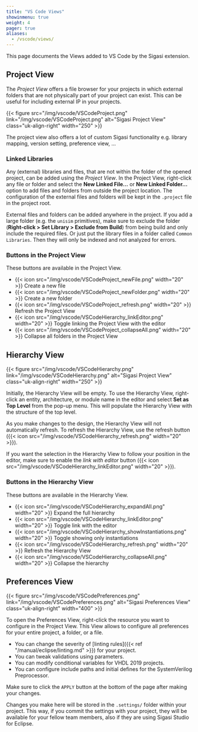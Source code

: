 ```yaml
---
title: "VS Code Views"
showinmenu: true
weight: 4
pager: true
aliases:
  - /vscode/views/
---
```

This page documents the Views added to VS Code by the Sigasi extension.

## Project View

The _Project View_ offers a file browser for your projects in which external folders that are not physically part of your project can exist.
This can be useful for including external IP in your projects.

{{< figure src="/img/vscode/VSCodeProject.png" link="/img/vscode/VSCodeProject.png" alt="Sigasi Project View" class="uk-align-right" width="250" >}}

The project view also offers a lot of custom Sigasi functionality e.g. library mapping, version setting, preference view, ...

### Linked Libraries

Any (external) libraries and files, that are not within the folder of the opened project, can be added using the _Project View_.
In the Project View, right-click any file or folder and select the **New Linked File...** or **New Linked Folder...** option to add files and folders from outside the project location.
The configuration of the external files and folders will be kept in the `.project` file in the project root.

External files and folders can be added anywhere in the project.
If you add a large folder (e.g. the `unisim` primitives), make sure to exclude the folder (**Right-click > Set Library > Exclude from Build**) from being build and only include the required files.
Or just put the library files in a folder called `Common Libraries`.
Then they will only be indexed and not analyzed for errors.

### Buttons in the Project View

These buttons are available in the Project View.

* {{< icon src="/img/vscode/VSCodeProject_newFile.png" width="20" >}} Create a new file
* {{< icon src="/img/vscode/VSCodeProject_newFolder.png" width="20" >}} Create a new folder
* {{< icon src="/img/vscode/VSCodeProject_refresh.png" width="20" >}} Refresh the Project View
* {{< icon src="/img/vscode/VSCodeHierarchy_linkEditor.png" width="20" >}} Toggle linking the Project View with the editor
* {{< icon src="/img/vscode/VSCodeProject_collapseAll.png" width="20" >}} Collapse all folders in the Project View

## Hierarchy View

{{< figure src="/img/vscode/VSCodeHierarchy.png" link="/img/vscode/VSCodeHierarchy.png" alt="Sigasi Project View" class="uk-align-right" width="250" >}}

Initially, the Hierarchy View will be empty.
To use the Hierarchy View, right-click an entity, architecture, or module name in the editor and select **Set as Top Level** from the pop-up menu.
This will populate the Hierarchy View with the structure of the top level.

As you make changes to the design, the Hierarchy View will not automatically refresh.
To refresh the Hierarchy View, use the refresh button ({{< icon src="/img/vscode/VSCodeHierarchy_refresh.png" width="20" >}}).

If you want the selection in the Hierarchy View to follow your position in the editor, make sure to enable the _link with editor_ button ({{< icon src="/img/vscode/VSCodeHierarchy_linkEditor.png" width="20" >}}).

### Buttons in the Hierarchy View

These buttons are available in the Hierarchy View.

* {{< icon src="/img/vscode/VSCodeHierarchy_expandAll.png" width="20" >}} Expand the full hierarchy
* {{< icon src="/img/vscode/VSCodeHierarchy_linkEditor.png" width="20" >}} Toggle link with the editor
* {{< icon src="/img/vscode/VSCodeHierarchy_showInstantiations.png" width="20" >}} Toggle showing only instantiations
* {{< icon src="/img/vscode/VSCodeHierarchy_refresh.png" width="20" >}} Refresh the Hierarchy View
* {{< icon src="/img/vscode/VSCodeHierarchy_collapseAll.png" width="20" >}} Collapse the hierarchy

## Preferences View

{{< figure src="/img/vscode/VSCodePreferences.png" link="/img/vscode/VSCodePreferences.png" alt="Sigasi Preferences View" class="uk-align-right" width="400" >}}

To open the Preferences View, right-click the resource you want to configure in the Project View.
This View allows to configure all preferences for your entire project, a folder, or a file.

* You can change the severity of [linting rules]({{< ref "/manual/eclipse/linting.md" >}}) for your project.
* You can tweak validations using parameters.
* You can modify conditional variables for VHDL 2019 projects.
* You can configure include paths and initial defines for the SystemVerilog Preprocessor.

Make sure to click the `APPLY` button at the bottom of the page after making your changes.

Changes you make here will be stored in the `.settings/` folder within your project.
This way, if you commit the settings with your project, they will be available for your fellow team members, also if they are using Sigasi Studio for Eclipse.
